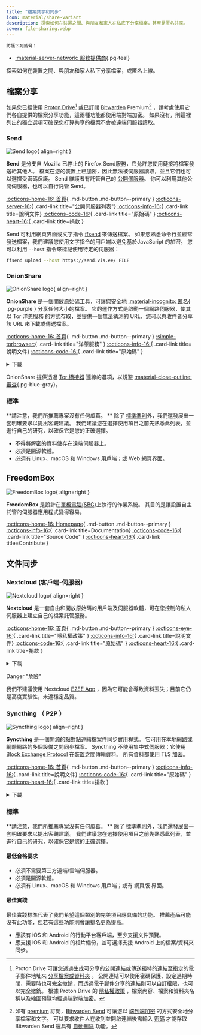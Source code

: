 ```yaml
---
title: "檔案共享和同步"
icon: material/share-variant
description: 探索如何在裝置之間、與朋友和家人在私底下分享檔案，甚至是匿名共享。
cover: file-sharing.webp
---
```


<small>防護下列威脅：</small>

- [:material-server-network: 服務提供商](basics/common-threats.md#privacy-from-service-providers ""){.pg-teal}

探索如何在裝置之間、與朋友和家人私下分享檔案，或匿名上線。

## 檔案分享

如果您已經使用 [Proton Drive](cloud.md#proton-drive)[^1] 或已訂閱 [Bitwarden](passwords.md#bitwarden) Premium[^2] ，請考慮使用它們各自提供的檔案分享功能，這兩種功能都使用端對端加密。 如果沒有，則這裡列出的獨立選項可確保您打算共享的檔案不會被遠端伺服器讀取。

### Send

<div class="admonition recommendation" markdown>

![Send logo](assets/img/file-sharing-sync/send.svg){ align=right }

**Send** 是分支自 Mozilla 已停止的 Firefox Send服務，它允許您使用鏈接將檔案發送給其他人。 檔案在您的裝置上已加密，因此無法被伺服器讀取，並且它們也可以選擇受密碼保護。 Send 維護者有託管自己的 [公開伺服器](https://send.vis.ee)。 你可以利用其他公開伺服器，也可以自行託管 Send。

[:octicons-home-16: 首頁](https://send.vis.ee){ .md-button .md-button--primary }
[:octicons-server-16:](https://github.com/timvisee/send-instances){ .card-link title="公開伺服器列表"}
[:octicons-info-16:](https://github.com/timvisee/send#readme){ .card-link title=說明文件}
[:octicons-code-16:](https://github.com/timvisee/send){ .card-link title="原始碼" }
[:octicons-heart-16:](https://github.com/sponsors/timvisee){ .card-link title=捐款 }

</details>

</div>

Send 可利用網頁界面或文字指令 [ffsend](https://github.com/timvisee/ffsend) 來傳送檔案。 如果您熟悉命令行並經常發送檔案，我們建議您使用文字指令的用戶端以避免基於JavaScript 的加密。 您可以利用 `--host` 指令來標記使用特定的伺服器：

```bash
ffsend upload --host https://send.vis.ee/ FILE
```

### OnionShare

<div class="admonition recommendation" markdown>

![OnionShare logo](assets/img/file-sharing-sync/onionshare.svg){ align=right }

**OnionShare** 是一個開放原始碼工具，可讓您安全地 [:material-incognito: 匿名](basics/common-threats.md#anonymity-vs-privacy){ .pg-purple } 分享任何大小的檔案。 它的運作方式是啟動一個網路伺服器，使其以 Tor 洋蔥服務 的方式存取，並提供一個無法猜測的 URL，您可以與收件者分享該 URL 來下載或傳送檔案。

[:octicons-home-16: 首頁](https://onionshare.org){ .md-button .md-button--primary }
[:simple-torbrowser:](http://lldan5gahapx5k7iafb3s4ikijc4ni7gx5iywdflkba5y2ezyg6sjgyd.onion){ .card-link title="洋蔥服務" }
[:octicons-info-16:](https://docs.onionshare.org){ .card-link title=說明文件}
[:octicons-code-16:](https://github.com/onionshare/onionshare){ .card-link title="原始碼" }

<details class="downloads" markdown>
<summary>下載</summary>

- [:fontawesome-brands-windows: Windows](https://onionshare.org/#download)
- [:simple-apple: macOS](https://onionshare.org/#download)
- [:simple-linux: Linux](https://onionshare.org/#download)

</details>

</div>

OnionShare 提供透過 [Tor 橋接器](https://docs.onionshare.org/2.6.2/en/tor.html#automatic-censorship-circumvention) 連線的選項，以規避 [:material-close-outline: 審查](basics/common-threats.md#avoiding-censorship ""){.pg-blue-gray}。

### 標準

**請注意，我們所推薦專案沒有任何瓜葛。 ** 除了 [標準準則](about/criteria.md)外，我們還發展出一套明確要求以提出客觀建議。 我們建議您在選擇使用項目之前先熟悉此列表，並進行自己的研究，以確保它是您的正確選擇。

- 不得將解密的資料儲存在遠端伺服器上。
- 必須是開源軟體。
- 必須有 Linux、macOS 和 Windows 用戶端；或 Web 網頁界面。

## FreedomBox

<div class="admonition recommendation" markdown>

![FreedomBox logo](assets/img/file-sharing-sync/freedombox.svg){ align=right }

**FreedomBox** 是設計在[單板電腦(SBC)](https://en.wikipedia.org/wiki/Single-board_computer)上執行的作業系統。 其目的是讓設置自主託管的伺服器應用程式變得容易。

[:octicons-home-16: Homepage](https://freedombox.org){ .md-button .md-button--primary }
[:octicons-info-16:](https://wiki.debian.org/FreedomBox/Manual){ .card-link title=Documentation}
[:octicons-code-16:](https://salsa.debian.org/freedombox-team/freedombox){ .card-link title="Source Code" }
[:octicons-heart-16:](https://freedomboxfoundation.org/donate){ .card-link title=Contribute }

</details>

</div>

## 文件同步

### Nextcloud (客戶端-伺服器)

<div class="admonition recommendation" markdown>

![Nextcloud logo](assets/img/document-collaboration/nextcloud.svg){ align=right }

**Nextcloud** 是一套自由和開放原始碼的用戶端及伺服器軟體，可在您控制的私人伺服器上建立自己的檔案託管服務。

[:octicons-home-16: 首頁](https://nextcloud.com){ .md-button .md-button--primary }
[:octicons-eye-16:](https://nextcloud.com/privacy){ .card-link title="隱私權政策" }
[:octicons-info-16:](https://nextcloud.com/support){ .card-link title=說明文件}
[:octicons-code-16:](https://github.com/nextcloud){ .card-link title="原始碼" }
[:octicons-heart-16:](https://nextcloud.com/contribute){ .card-link title=捐款 }

<details class="downloads" markdown>
<summary>下載</summary>

- [:simple-googleplay: Google Play](https://play.google.com/store/apps/details?id=com.nextcloud.client)
- [:simple-appstore: App Store](https://apps.apple.com/app/id1125420102)
- [:simple-github: GitHub](https://github.com/nextcloud/android/releases)
- [:fontawesome-brands-windows: Windows](https://nextcloud.com/install/#install-clients)
- [:simple-apple: macOS](https://nextcloud.com/install/#install-clients)
- [:simple-linux: Linux](https://nextcloud.com/install/#install-clients)

</details>

</div>

<div class="admonition danger" markdown>
<p class="admonition-title">Danger "危險"</p>

我們不建議使用 Nextcloud [E2EE App](https://apps.nextcloud.com/apps/end_to_end_encryption) ，因為它可能會導致資料丟失；目前它仍是高度實驗性，未達穩定品質。

</div>

### Syncthing （ P2P ）

<div class="admonition recommendation" markdown>

![Syncthing logo](assets/img/file-sharing-sync/syncthing.svg){ align=right }

**Syncthing** 是一個開源的點對點連續檔案件同步實用程式。 它可用在本地網路或網際網路的多個設備之間同步檔案。 Syncthing 不使用集中式伺服器；它使用 [Block Exchange Protocol](https://docs.syncthing.net/specs/bep-v1.html#bep-v1) 在裝置之間傳輸資料。 所有資料都使用 TLS 加密。

[:octicons-home-16: 首頁](https://syncthing.net){ .md-button .md-button--primary }
[:octicons-info-16:](https://docs.syncthing.net){ .card-link title=說明文件}
[:octicons-code-16:](https://github.com/syncthing){ .card-link title="原始碼" }
[:octicons-heart-16:](https://syncthing.net/donations){ .card-link title=捐款 }

<details class="downloads" markdown>
<summary>下載</summary>

- [:simple-googleplay: Google Play](https://play.google.com/store/apps/details?id=com.nutomic.syncthingandroid)
- [:fontawesome-brands-windows: Windows](https://syncthing.net/downloads)
- [:simple-apple: macOS](https://syncthing.net/downloads)
- [:simple-linux: Linux](https://syncthing.net/downloads)
- [:simple-freebsd: FreeBSD](https://syncthing.net/downloads)

</details>

</div>

### 標準

**請注意，我們所推薦專案沒有任何瓜葛。 ** 除了 [標準準則](about/criteria.md)外，我們還發展出一套明確要求以提出客觀建議。 我們建議您在選擇使用項目之前先熟悉此列表，並進行自己的研究，以確保它是您的正確選擇。

#### 最低合格要求

- 必須不需要第三方遠端/雲端伺服器。
- 必須是開源軟體。
- 必須有 Linux、macOS 和 Windows 用戶端；或有 網頁版 界面。

#### 最佳實踐

最佳實踐標準代表了我們希望這個類別的完美項目應具備的功能。 推薦產品可能沒有此功能，但若有這些功能則會讓排名更為提高。

- 應該有 iOS 和 Android 的行動平台客戶端，至少支援文件預覽。
- 應支援 iOS 和 Android 的相片備份，並可選擇支援 Android 上的檔案/資料夾同步。

[^1]: Proton Drive 可讓您透過生成可分享的公開連結或傳送獨特的連結至指定的電子郵件地址來 [分享檔案或資料夾](https://proton.me/support/drive-shareable-link) 。 公開連結可以使用密碼保護、設定過期時間，需要時也可完全撤銷，而透過電子郵件分享的連結則可以自訂權限，也可以完全撤銷。 根據 Proton Drive 的 [隱私權政策](https://proton.me/drive/privacy-policy) ，檔案內容、檔案和資料夾名稱以及縮圖預覽均經過端對端加密。
[^2]: 如有 [premium](https://bitwarden.com/help/about-bitwarden-plans/#compare-personal-plans) 訂閱，[Bitwarden Send](https://bitwarden.com/products/send) 可讓您以 [端到端加密](https://bitwarden.com/help/send-encryption) 的方式安全地分享檔案和文字。 可以要求收件人在收到並開啟連結後需輸入 [密碼](https://bitwarden.com/help/send-privacy/#send-passwords) 才能存取 Bitwarden Send 還具有 [自動刪除](https://bitwarden.com/help/send-lifespan) 功能。
